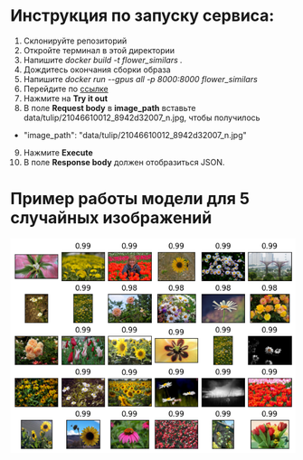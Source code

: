 # Инструкция по запуску сервиса:

1) Склонируйте репозиторий
2) Откройте терминал в этой директории
3) Напишите *docker build -t flower_similars .*
4) Дождитесь окончания сборки образа
5) Напишите *docker run --gpus all -p 8000:8000 flower_similars*
6) Перейдите по [ссылке](http://localhost:8000/docs) 
7) Нажмите на **Try it out**
8) В поле **Request body** в **image_path** вставьте data/tulip/21046610012_8942d32007_n.jpg, 
чтобы получилось 
- "image_path": "data/tulip/21046610012_8942d32007_n.jpg"
9) Нажмите **Execute**
10) В поле **Response body** должен отобразиться JSON.

# Пример работы модели для 5 случайных изображений

![Пример](example.png)